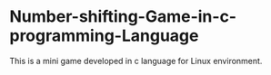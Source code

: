 # Number-shifting-Game-in-c-programming-Language
This is a mini game developed in c language for Linux environment.
